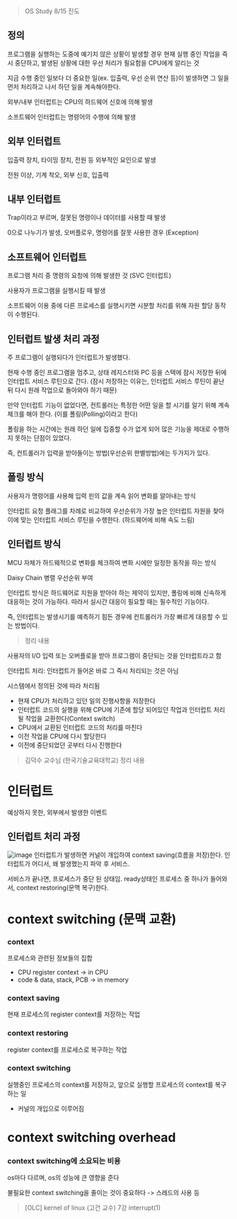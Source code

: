 > OS Study 8/15 진도
> 
## 정의
프로그램을 실행하는 도중에 예기치 않은 상황이 발생할 경우 현재 실행 중인 작업을 즉시 중단하고, 발생된 상황에 대한 우선 처리가 필요함을 CPU에게 알리는 것

지금 수행 중인 일보다 더 중요한 일(ex. 입출력, 우선 순위 연산 등)이 발생하면 그 일을 먼저 처리하고 나서 하던 일을 계속해야한다.

외부/내부 인터럽트는 CPU의 하드웨어 신호에 의해 발생

소프트웨어 인터럽트는 명령어의 수행에 의해 발생


## 외부 인터럽트
입출력 장치, 타이밍 장치, 전원 등 외부적인 요인으로 발생

전원 이상, 기계 착오, 외부 신호, 입출력


## 내부 인터럽트
Trap이라고 부르며, 잘못된 명령이나 데이터를 사용할 때 발생

0으로 나누기가 발생, 오버플로우, 명령어를 잘못 사용한 경우 (Exception)


## 소프트웨어 인터럽트
프로그램 처리 중 명령의 요청에 의해 발생한 것 (SVC 인터럽트)

사용자가 프로그램을 실행시킬 때 발생

소프트웨어 이용 중에 다른 프로세스를 실행시키면 시분할 처리를 위해 자원 할당 동작이 수행된다.


## 인터럽트 발생 처리 과정

주 프로그램이 실행되다가 인터럽트가 발생했다.

현재 수행 중인 프로그램을 멈추고, 상태 레지스터와 PC 등을 스택에 잠시 저장한 뒤에 인터럽트 서비스 루틴으로 간다. (잠시 저장하는 이유는, 인터럽트 서비스 루틴이 끝난 뒤 다시 원래 작업으로 돌아와야 하기 때문)

만약 인터럽트 기능이 없었다면, 컨트롤러는 특정한 어떤 일을 할 시기를 알기 위해 계속 체크를 해야 한다. (이를 폴링(Polling)이라고 한다)

폴링을 하는 시간에는 원래 하던 일에 집중할 수가 없게 되어 많은 기능을 제대로 수행하지 못하는 단점이 있었다.

즉, 컨트롤러가 입력을 받아들이는 방법(우선순위 판별방법)에는 두가지가 있다.


## 폴링 방식
사용자가 명령어를 사용해 입력 핀의 값을 계속 읽어 변화를 알아내는 방식

인터럽트 요청 플래그를 차례로 비교하여 우선순위가 가장 높은 인터럽트 자원을 찾아 이에 맞는 인터럽트 서비스 루틴을 수행한다. (하드웨어에 비해 속도 느림)


## 인터럽트 방식
MCU 자체가 하드웨적으로 변화를 체크하여 변화 시에만 일정한 동작을 하는 방식

Daisy Chain
병렬 우선순위 부여

인터럽트 방식은 하드웨어로 지원을 받아야 하는 제약이 있지만, 폴링에 비해 신속하게 대응하는 것이 가능하다. 따라서 실시간 대응이 필요할 때는 필수적인 기능이다.

즉, 인터럽트는 발생시기를 예측하기 힘든 경우에 컨트롤러가 가장 빠르게 대응할 수 있는 방법이다.




> 
> 정리 내용
>

사용자의 I/O 입력 또는 오버플로을 받아 프로그램이 중단되는 것을 인터럽트라고 함

인터럽트 처리: 인터럽트가 들어온 바로 그 즉시 처리되는 것은 아님

시스템에서 정의된 것에 따라 처리됨

- 현재 CPU가 처리하고 있던 일의 진행사항을 저장한다
- 인터럽트 코드의 실행을 위해 CPU에 기존에 할당 되어있던 작업과 인터럽트 처리될 작업을 교환한다(Context switch)
- CPU에서 교환된 인터럽트 코드의 처리를 마친다
- 이전 작업을 CPU에 다시 할당한다
- 이전에 중단되었던 곳부터 다시 진행한다




> 
> 김덕수 교수님 (한국기술교육대학교) 정리 내용
>

# 인터럽트
예상하지 못한, 외부에서 발생한 이벤트

## 인터럽트 처리 과정
![image](https://user-images.githubusercontent.com/59429729/184534390-e84c007a-c278-4fd0-8403-20f58fdba3bb.png)
인터럽트가 발생하면 커널이 개입하여 context saving(흐름을 저장)한다. 인터럽트가 어디서, 왜 발생했는지 파악 후 서비스.

서비스가 끝나면, 프로세스가 중단 된 상태임. ready상태인 프로세스 중 하나가 들어와서, context restoring(문맥 복구)한다.


# context switching (문맥 교환)

### context
프로세스와 관련된 정보들의 집합

- CPU register context -> in CPU
- code & data, stack, PCB -> in memory

### context saving
현재 프로세스의 register context를 저장하는 작업

### context restoring
register context를 프로세스로 복구하는 작업

### context switching 
실행중인 프로세스의 context를 저장하고, 앞으로 실행할 프로세스의 context를 복구하는 일

- 커널의 개입으로 이루어짐

# context switching overhead

### context switching에 소요되는 비용
os마다 다르며, os의 성능에 큰 영향을 준다

불필요한 context switching을 줄이는 것이 중요하다 -> 스레드의 사용 등




> 
> [OLC] kernel of linux (고건 교수) 7강 interrupt(1)
>
